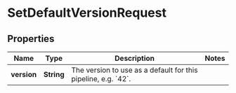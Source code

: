 # SetDefaultVersionRequest

## Properties

Name | Type | Description | Notes
------------ | ------------- | ------------- | -------------
**version** | **String** | The version to use as a default for this pipeline, e.g. &#x60;42&#x60;. | 



